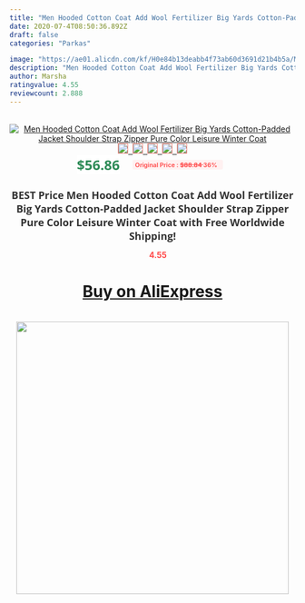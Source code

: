 ```yaml
---
title: "Men Hooded Cotton Coat Add Wool Fertilizer Big Yards Cotton-Padded Jacket Shoulder Strap Zipper Pure Color Leisure Winter Coat"
date: 2020-07-4T08:50:36.892Z
draft: false
categories: "Parkas"

image: "https://ae01.alicdn.com/kf/H0e84b13deabb4f73ab60d3691d21b4b5a/Men-Hooded-Cotton-Coat-Add-Wool-Fertilizer-Big-Yards-Cotton-Padded-Jacket-Shoulder-Strap-Zipper-Pure.jpg"
description: "Men Hooded Cotton Coat Add Wool Fertilizer Big Yards Cotton-Padded Jacket Shoulder Strap Zipper Pure Color Leisure Winter Coat"
author: Marsha
ratingvalue: 4.55
reviewcount: 2.888
---
```

<br>
<div style="text-align: center;">
<a href="https://s.click.aliexpress.com/e/_9yT5Z7" target="_blank" rel="nofollow noopener noreferrer"><img alt="Men Hooded Cotton Coat Add Wool Fertilizer Big Yards Cotton-Padded Jacket Shoulder Strap Zipper Pure Color Leisure Winter Coat" class="magnifier-image" src="https://ae01.alicdn.com/kf/H0e84b13deabb4f73ab60d3691d21b4b5a/Men-Hooded-Cotton-Coat-Add-Wool-Fertilizer-Big-Yards-Cotton-Padded-Jacket-Shoulder-Strap-Zipper-Pure.jpg_640x640.jpg">
<br>
<img style="border:1px solid salmon" src="https://ae01.alicdn.com/kf/H0e84b13deabb4f73ab60d3691d21b4b5a/Men-Hooded-Cotton-Coat-Add-Wool-Fertilizer-Big-Yards-Cotton-Padded-Jacket-Shoulder-Strap-Zipper-Pure.jpg_120x120.jpg">&nbsp;&nbsp;<img style="border:1px solid salmon" src="https://ae01.alicdn.com/kf/Hbbded35e7c054c15942c64c3b2a064954/Men-Hooded-Cotton-Coat-Add-Wool-Fertilizer-Big-Yards-Cotton-Padded-Jacket-Shoulder-Strap-Zipper-Pure.jpg_120x120.jpg">&nbsp;&nbsp;<img style="border:1px solid salmon" src="https://ae01.alicdn.com/kf/H308303cff14847bda85a2bbda412f1e9K/Men-Hooded-Cotton-Coat-Add-Wool-Fertilizer-Big-Yards-Cotton-Padded-Jacket-Shoulder-Strap-Zipper-Pure.jpg_120x120.jpg">&nbsp;&nbsp;<img style="border:1px solid salmon" src="https://ae01.alicdn.com/kf/H4ced3d63f14a4147ad07f2418a790cd55/Men-Hooded-Cotton-Coat-Add-Wool-Fertilizer-Big-Yards-Cotton-Padded-Jacket-Shoulder-Strap-Zipper-Pure.jpg_120x120.jpg">&nbsp;&nbsp;<img style="border:1px solid salmon" src="https://ae01.alicdn.com/kf/H556626cad8194fdd8cc6e5f23b517eb3G/Men-Hooded-Cotton-Coat-Add-Wool-Fertilizer-Big-Yards-Cotton-Padded-Jacket-Shoulder-Strap-Zipper-Pure.jpg_120x120.jpg"></a></div><br0>
<div style="text-align: center;"><span style="background-color: white; border: 0px; box-sizing: border-box; color: seagreen; display: inline-block; font-family: &quot;open sans&quot; , &quot;arial&quot; , &quot;helvetica&quot; , sans-serif , &quot;heiti&quot;; font-size: 24px; font-stretch: inherit; font-weight: 700; line-height: inherit; margin: 0px 10px 0px 0px; padding: 0px; vertical-align: middle;">$56.86 </span>
<span style="background: rgb(255 , 241 , 241); border-radius: 3px; border: 0px; box-sizing: border-box; color: #ff4747; display: inline-block; font-family: inherit; font-size: 12px; font-stretch: inherit; font-style: inherit; font-variant: inherit; font-weight: 600; line-height: inherit; margin: 0px; padding: 2px 5px; transform: scale(0.9); vertical-align: middle;">Original Price : <b style="text-decoration: line-through;">$88.84 </b> 36%&nbsp;&nbsp;</span></div>
<h1 style="color: #333333; display: inline-block; font-family: &quot;open sans&quot; , &quot;arial&quot; , &quot;helvetica&quot; , sans-serif , &quot;heiti&quot;; font-size: 18px; font-stretch: inherit; font-weight: 700; text-align: center;">BEST Price Men Hooded Cotton Coat Add Wool Fertilizer Big Yards Cotton-Padded Jacket Shoulder Strap Zipper Pure Color Leisure Winter Coat with Free Worldwide Shipping!</h1>
<div style="color: #ff4747; text-align: center;">
<img src="https://4.bp.blogspot.com/-M0ZcTcb-5uY/XleCXlxnR4I/AAAAAAAAAEc/OrjgMkXV1oMQFaCRZj5HQwOCBcu3w1FegCPcBGAYYCw/s1600/star.png" style="height: 15px;">&nbsp;<b>4.55</b></div>
<div class="button_cont" align="center"><a class="buynow_a" href="https://s.click.aliexpress.com/e/_9yT5Z7" target="_blank" rel="nofollow noopener noreferrer"><H1>Buy on AliExpress</H1></a></div><br>
<div class="separator" style="clear: both; text-align: center;">
<img src="https://lh3.googleusercontent.com/-pTy5HemUv9M/XlePHvY0dAI/AAAAAAAAAE4/0nX5iRUoIWY8eMW9Dpxeirr157OZliDIgCLcBGAsYHQ/s1600/badge.gif" width="480">
</div>
